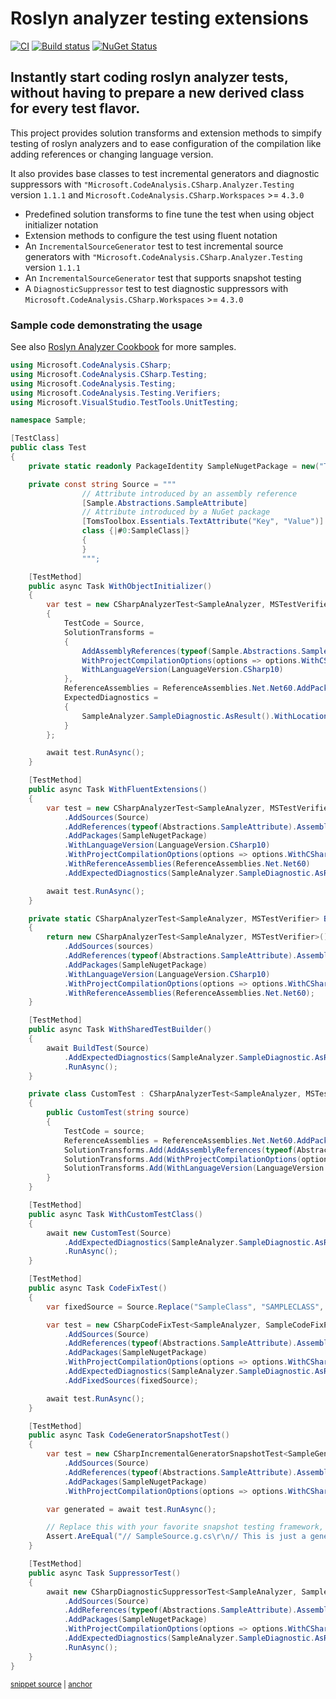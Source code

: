 # Roslyn analyzer testing extensions
[![CI](https://github.com/tom-englert/RoslynAnalyzerTesting.CSharp.Extensions/actions/workflows/gh-ci.yml/badge.svg)](https://github.com/tom-englert/RoslynAnalyzerTesting.CSharp.Extensions/actions/workflows/gh-ci.yml)
[![Build status](https://ci.appveyor.com/api/projects/status/lg81rrrb2hid10gc?svg=true)](https://ci.appveyor.com/project/tom-englert/roslynanalyzertesting-csharp-extensions)
[![NuGet Status](http://img.shields.io/nuget/v/AnalyzerTesting.CSharp.Extensions.svg?style=flat-square)](https://www.nuget.org/packages/AnalyzerTesting.CSharp.Extensions)

## Instantly start coding roslyn analyzer tests, without having to prepare a new derived class for every test flavor.

This project provides solution transforms and extension methods to simpify testing of roslyn analyzers 
and to ease configuration of the compilation like adding references or changing language version.

It also provides base classes to test incremental generators and diagnostic suppressors with `"Microsoft.CodeAnalysis.CSharp.Analyzer.Testing` version `1.1.1` and `Microsoft.CodeAnalysis.CSharp.Workspaces` >= `4.3.0`


- Predefined solution transforms to fine tune the test when using object initializer notation
- Extension methods to configure the test using fluent notation
- An `IncrementalSourceGenerator` test to test incremental source generators with `"Microsoft.CodeAnalysis.CSharp.Analyzer.Testing` version `1.1.1`
- An `IncrementalSourceGenerator` test that supports snapshot testing
- A `DiagnosticSuppressor` test to test diagnostic suppressors with `Microsoft.CodeAnalysis.CSharp.Workspaces` >= `4.3.0`

### Sample code demonstrating the usage

See also [Roslyn Analyzer Cookbook](https://github.com/tom-englert/RoslynAnalyzerCookbook) for more samples.

<!-- snippet: Test.cs -->
<a id='snippet-Test.cs'></a>
```cs
using Microsoft.CodeAnalysis.CSharp;
using Microsoft.CodeAnalysis.CSharp.Testing;
using Microsoft.CodeAnalysis.Testing;
using Microsoft.CodeAnalysis.Testing.Verifiers;
using Microsoft.VisualStudio.TestTools.UnitTesting;

namespace Sample;

[TestClass]
public class Test
{
    private static readonly PackageIdentity SampleNugetPackage = new("TomsToolbox.Essentials", "2.8.7");

    private const string Source = """
                // Attribute introduced by an assembly reference
                [Sample.Abstractions.SampleAttribute]
                // Attribute introduced by a NuGet package
                [TomsToolbox.Essentials.TextAttribute("Key", "Value")]
                class {|#0:SampleClass|} 
                { 
                }
                """;

    [TestMethod]
    public async Task WithObjectInitializer()
    {
        var test = new CSharpAnalyzerTest<SampleAnalyzer, MSTestVerifier>
        {
            TestCode = Source,
            SolutionTransforms =
            {
                AddAssemblyReferences(typeof(Sample.Abstractions.SampleAttribute).Assembly),
                WithProjectCompilationOptions(options => options.WithCSharpDefaults()),
                WithLanguageVersion(LanguageVersion.CSharp10)
            },
            ReferenceAssemblies = ReferenceAssemblies.Net.Net60.AddPackages(SampleNugetPackage),
            ExpectedDiagnostics =
            {
                SampleAnalyzer.SampleDiagnostic.AsResult().WithLocation(0).WithArguments("SampleClass")
            }
        };

        await test.RunAsync();
    }

    [TestMethod]
    public async Task WithFluentExtensions()
    {
        var test = new CSharpAnalyzerTest<SampleAnalyzer, MSTestVerifier>()
            .AddSources(Source)
            .AddReferences(typeof(Abstractions.SampleAttribute).Assembly)
            .AddPackages(SampleNugetPackage)
            .WithLanguageVersion(LanguageVersion.CSharp10)
            .WithProjectCompilationOptions(options => options.WithCSharpDefaults())
            .WithReferenceAssemblies(ReferenceAssemblies.Net.Net60)
            .AddExpectedDiagnostics(SampleAnalyzer.SampleDiagnostic.AsResult().WithLocation(0).WithArguments("SampleClass"));

        await test.RunAsync();
    }

    private static CSharpAnalyzerTest<SampleAnalyzer, MSTestVerifier> BuildTest(params string[] sources)
    {
        return new CSharpAnalyzerTest<SampleAnalyzer, MSTestVerifier>()
            .AddSources(sources)
            .AddReferences(typeof(Abstractions.SampleAttribute).Assembly)
            .AddPackages(SampleNugetPackage)
            .WithLanguageVersion(LanguageVersion.CSharp10)
            .WithProjectCompilationOptions(options => options.WithCSharpDefaults())
            .WithReferenceAssemblies(ReferenceAssemblies.Net.Net60);
    }

    [TestMethod]
    public async Task WithSharedTestBuilder()
    {
        await BuildTest(Source)
            .AddExpectedDiagnostics(SampleAnalyzer.SampleDiagnostic.AsResult().WithLocation(0).WithArguments("SampleClass"))
            .RunAsync();
    }

    private class CustomTest : CSharpAnalyzerTest<SampleAnalyzer, MSTestVerifier>
    {
        public CustomTest(string source)
        {
            TestCode = source;
            ReferenceAssemblies = ReferenceAssemblies.Net.Net60.AddPackages(SampleNugetPackage);
            SolutionTransforms.Add(AddAssemblyReferences(typeof(Abstractions.SampleAttribute).Assembly));
            SolutionTransforms.Add(WithProjectCompilationOptions(options => options.WithCSharpDefaults()));
            SolutionTransforms.Add(WithLanguageVersion(LanguageVersion.CSharp10));
        }
    }

    [TestMethod]
    public async Task WithCustomTestClass()
    {
        await new CustomTest(Source)
            .AddExpectedDiagnostics(SampleAnalyzer.SampleDiagnostic.AsResult().WithLocation(0).WithArguments("SampleClass"))
            .RunAsync();
    }

    [TestMethod]
    public async Task CodeFixTest()
    {
        var fixedSource = Source.Replace("SampleClass", "SAMPLECLASS", StringComparison.Ordinal);

        var test = new CSharpCodeFixTest<SampleAnalyzer, SampleCodeFixProvider, MSTestVerifier>()
            .AddSources(Source)
            .AddReferences(typeof(Abstractions.SampleAttribute).Assembly)
            .AddPackages(SampleNugetPackage)
            .WithProjectCompilationOptions(options => options.WithCSharpDefaults())
            .AddExpectedDiagnostics(SampleAnalyzer.SampleDiagnostic.AsResult().WithLocation(0).WithArguments("SampleClass"))
            .AddFixedSources(fixedSource);

        await test.RunAsync();
    }

    [TestMethod]
    public async Task CodeGeneratorSnapshotTest()
    {
        var test = new CSharpIncrementalGeneratorSnapshotTest<SampleGenerator, MSTestVerifier>()
            .AddSources(Source)
            .AddReferences(typeof(Abstractions.SampleAttribute).Assembly)
            .AddPackages(SampleNugetPackage)
            .WithProjectCompilationOptions(options => options.WithCSharpDefaults());

        var generated = await test.RunAsync();

        // Replace this with your favorite snapshot testing framework, e.g. Verify
        Assert.AreEqual("// SampleSource.g.cs\r\n// This is just a generated sample", generated);
    }

    [TestMethod]
    public async Task SuppressorTest()
    {
        await new CSharpDiagnosticSuppressorTest<SampleAnalyzer, SampleSuppressor, MSTestVerifier>()
            .AddSources(Source)
            .AddReferences(typeof(Abstractions.SampleAttribute).Assembly)
            .AddPackages(SampleNugetPackage)
            .WithProjectCompilationOptions(options => options.WithCSharpDefaults())
            .AddExpectedDiagnostics(SampleAnalyzer.SampleDiagnostic.AsResult().WithLocation(0).WithArguments("SampleClass").WithIsSuppressed(true))
            .RunAsync();
    }
}
```
<sup><a href='/source/Sample/Sample/Test.cs#L1-L142' title='Snippet source file'>snippet source</a> | <a href='#snippet-Test.cs' title='Start of snippet'>anchor</a></sup>
<!-- endSnippet -->
